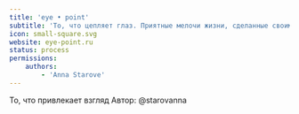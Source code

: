 ```yaml
---
title: 'eye • point'
subtitle: 'То, что цепляет глаз. Приятные мелочи жизни, сделанные своими руками.'
icon: small-square.svg
website: eye-point.ru
status: process
permissions:
    authors:
        - 'Anna Starove'
---
```


То, что привлекает взгляд
Автор: @starovanna
